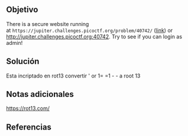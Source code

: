 
## Objetivo
There is a secure website running at `https://jupiter.challenges.picoctf.org/problem/40742/` ([link](https://jupiter.challenges.picoctf.org/problem/40742/)) or http://jupiter.challenges.picoctf.org:40742. Try to see if you can login as admin!
## Solución
Esta incriptado en rot13 
convertir ' or 1= =1 - -     a root 13 
## Notas adicionales
https://rot13.com/
## Referencias
